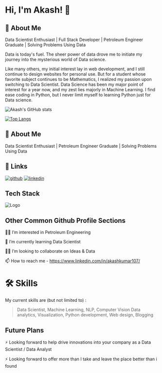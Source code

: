 
# Hi, I'm Akash! 👋

## 🚀 About Me
Data Scientist Enthusiast | Full Stack Developer |  Petroleum Engineer Graduate | Solving Problems Using Data

Data is today's fuel. The sheer power of data drove me to initiate my journey into the mysterious world of Data science.

Like many others, my initial interest lay in web development, and I still continue to design websites for personal use. But for a student whose favorite subject continues to be Mathematics, I realized my passion upon switching to Data Scientist. 
Data Science has been my major point of interest for a year now, and my zest lies majorly in Machine Learning. I find ease coding in Python, but I never limit myself to learning Python just for Data science.


![Akash's GitHub stats](https://github-readme-stats.vercel.app/api?username=Akash1070&show_icons=true&theme=radical)


[![Top Langs](https://github-readme-stats.vercel.app/api/top-langs/?username=Akash1070&layout=compact)](https://github.com/Akash1070/github-readme-stats)

## 🚀 About Me
Data Scientist Enthusiast | Petroleum Engineer Graduate | Solving Problems Using Data 


## 🔗 Links
[![github](https://img.shields.io/badge/github-000?style=for-the-badge&logo=ko-fi&logoColor=white)](https://github.com/Akash1070)
[![linkedin](https://img.shields.io/badge/linkedin-0A66C2?style=for-the-badge&logo=linkedin&logoColor=white)](https://www.linkedin.com/in/akashkumar107/)

## Tech Stack





![Logo](https://businesstoys.in/assets/programs/full-stack-data-science-professional-program/tools.png)

## Other Common Github Profile Sections
👩‍💻 I’m interested in Petroleum Engineering

🧠 I’m currently learning Data Scientist

👯‍♀️ I’m looking to collaborate on Ideas & Data

📫 How to reach me - https://www.linkedin.com/in/akashkumar107/


# 🛠 Skills
My current skills are (but not limited to) :

> Data Scientist, 
> Machine Learning,
> NLP,
> Computer Vision
> Data analytics,
> Visualization,
> Python development,
> Web design,
> Blogging


## Future Plans 
⚡️ Looking forward to help drive innovations into your company as a Data Scientist / Data Analyst

⚡️ Looking forward to offer more than I take and leave the place better than i found


